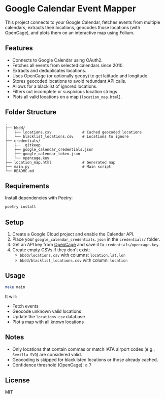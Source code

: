 # Google Calendar Event Mapper

This project connects to your Google Calendar, fetches events from multiple calendars, extracts their locations, geocodes those locations (with OpenCage), and plots them on an interactive map using Folium.

## Features

- Connects to Google Calendar using OAuth2.
- Fetches all events from selected calendars since 2010.
- Extracts and deduplicates locations.
- Uses OpenCage (or optionally geopy) to get latitude and longitude.
- Stores geocoded locations to avoid redundant API calls.
- Allows for a blacklist of ignored locations.
- Filters out incomplete or suspicious location strings.
- Plots all valid locations on a map (`location_map.html`).

## Folder Structure

```
.
├── bbdd/
│   ├── locations.csv              # Cached geocoded locations
│   └── blacklist_locations.csv    # Locations to ignore
├── credentials/
│   ├── .gitkeep
│   ├── google_calendar_credentials.json
│   ├── google_calendar_token.json
│   └── opencage.key
├── location_map.html              # Generated map
├── main.py                        # Main script
└── README.md
```

## Requirements

Install dependencies with Poetry:

```bash
poetry install
```

## Setup

1. Create a Google Cloud project and enable the Calendar API.
2. Place your `google_calendar_credentials.json` in the `credentials/` folder.
3. Get an API key from [OpenCage](https://opencagedata.com/api) and save it to `credentials/opencage.key`.
4. Create empty CSVs if they don't exist:
   - `bbdd/locations.csv` with columns: `location,lat,lon`
   - `bbdd/blacklist_locations.csv` with column: `location`

## Usage

```bash
make main
```

It will:
- Fetch events
- Geocode unknown valid locations
- Update the `locations.csv` database
- Plot a map with all known locations

## Notes

- Only locations that contain commas or match IATA airport codes (e.g., `Sevilla SVQ`) are considered valid.
- Geocoding is skipped for blacklisted locations or those already cached.
- Confidence threshold (OpenCage): ≥ 7

## License

MIT
